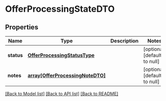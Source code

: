 # OfferProcessingStateDTO

## Properties
Name | Type | Description | Notes
------------ | ------------- | ------------- | -------------
**status** | [**OfferProcessingStatusType**](OfferProcessingStatusType.md) |  | [optional] [default to null]
**notes** | [**array[OfferProcessingNoteDTO]**](OfferProcessingNoteDTO.md) |  | [optional] [default to null]

[[Back to Model list]](../README.md#documentation-for-models) [[Back to API list]](../README.md#documentation-for-api-endpoints) [[Back to README]](../README.md)


